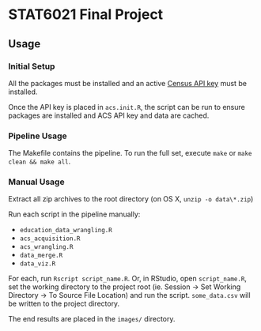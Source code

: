 # STAT6021 Final Project

## Usage

### Initial Setup

All the packages must be installed and an active [Census API key](http://api.census.gov/data/key_signup.html) must be installed.

Once the API key is placed in `acs.init.R`, the script can be run to ensure packages are installed and ACS API key and data are cached.

### Pipeline Usage

The Makefile contains the pipeline. To run the full set, execute `make` or `make clean && make all`.

### Manual Usage

Extract all zip archives to the root directory (on OS X, `unzip -o data\*.zip`)

Run each script in the pipeline manually:

 * `education_data_wrangling.R`
 * `acs_acquisition.R`
 * `acs_wrangling.R`
 * `data_merge.R`
 * `data_viz.R`

For each, run `Rscript script_name.R`. Or, in RStudio, open `script_name.R`, set the working directory to the project root (ie. Session -> Set Working Directory -> To Source File Location) and run the script. `some_data.csv` will be written to the project directory.

The end results are placed in the `images/` directory.

